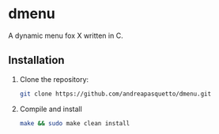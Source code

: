 # dmenu

A dynamic menu fox X written in C.

## Installation

1. Clone the repository:

    ```sh
    git clone https://github.com/andreapasquetto/dmenu.git
    ```

2. Compile and install

    ```sh
    make && sudo make clean install
    ```

